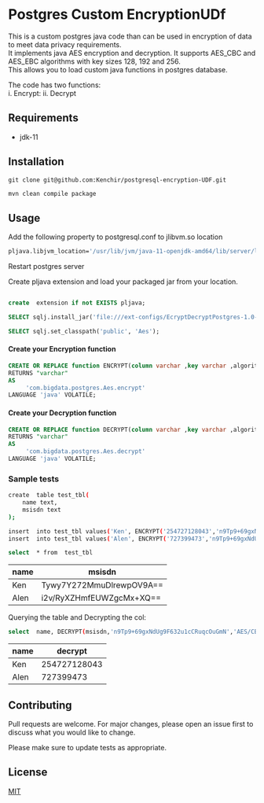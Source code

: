 # Postgres Custom EncryptionUDf

This is a custom postgres java code than  can be used in encryption of data to meet data privacy requirements.<br/>
It implements  java AES encryption and decryption. It supports AES_CBC and AES_EBC algorithms with key sizes 128, 192 and 256.<br/>
This allows you to load custom java functions in postgres database.<br/>

The code has two functions:<br/>
i. Encrypt:
ii. Decrypt



## Requirements
- jdk-11


## Installation
```git
git clone git@github.com:Kenchir/postgresql-encryption-UDF.git
```


```bash
mvn clean compile package
```


## Usage
Add the following property to postgresql.conf to jlibvm.so location  <br/>

```bash
pljava.libjvm_location='/usr/lib/jvm/java-11-openjdk-amd64/lib/server/libjvm.so'
```


Restart postgres server<br/>

Create pljava extension and load your packaged jar from your location.
```sql

create  extension if not EXISTS pljava;

SELECT sqlj.install_jar('file:///ext-configs/EcryptDecryptPostgres-1.0-SNAPSHOT.jar', 'Aes', true);	

SELECT sqlj.set_classpath('public', 'Aes');
```
#### Create your Encryption  function
```sql
CREATE OR REPLACE function ENCRYPT(column varchar ,key varchar ,algorithm varchar ) 
RETURNS "varchar" 
AS 
     'com.bigdata.postgres.Aes.encrypt' 
LANGUAGE 'java' VOLATILE;
```

#### Create your Decryption function
```sql
CREATE OR REPLACE function DECRYPT(column varchar ,key varchar ,algorithm varchar ) 
RETURNS "varchar" 
AS 
     'com.bigdata.postgres.Aes.decrypt' 
LANGUAGE 'java' VOLATILE;
```


### Sample tests
```bash
create  table test_tbl(
 	name text,
  	msisdn text
);

insert  into test_tbl values('Ken', ENCRYPT('254727128043','n9Tp9+69gxNdUg9F632u1cCRuqcOuGmN','AES/CBC/PKCS5Padding'))
insert  into test_tbl values('Alen', ENCRYPT('727399473','n9Tp9+69gxNdUg9F632u1cCRuqcOuGmN','AES/CBC/PKCS5Padding'))

select  * from  test_tbl

```
|name|msisdn|
|----|------|
|Ken|Tywy7Y272MmuDlrewpOV9A==|
|Alen|i2v/RyXZHmfEUWZgcMx+XQ==|

Querying the table and Decrypting the col:

```bash
select  name, DECRYPT(msisdn,'n9Tp9+69gxNdUg9F632u1cCRuqcOuGmN','AES/CBC/PKCS5Padding')   from test_tbl tt ;

```
|name|decrypt|
|----|-------|
|Ken|254727128043|
|Alen|727399473|


## Contributing
Pull requests are welcome. For major changes, please open an issue first to discuss what you would like to change.

Please make sure to update tests as appropriate.

## License
[MIT](https://choosealicense.com/licenses/mit/)